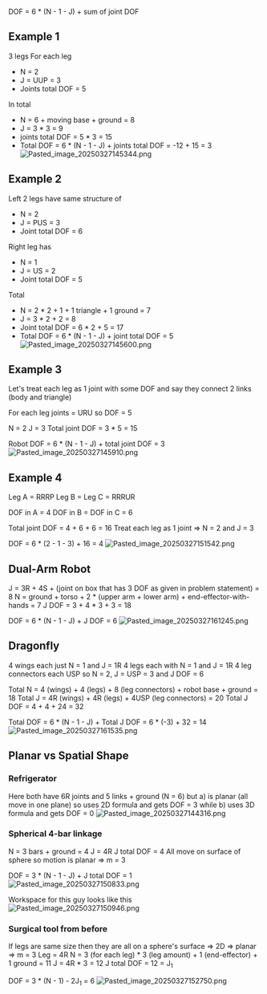 DOF = 6 \* (N - 1 - J) + sum of joint DOF

## Example 1

3 legs
For each leg

* N = 2
* J = UUP = 3
* Joints total DOF = 5

In total

* N = 6 + moving base + ground = 8
* J = 3 \* 3 = 9
* joints total DOF = 5 \* 3 = 15
* Total DOF = 6 \* (N - 1 - J) + joints total DOF = -12 + 15 = 3
  ![Pasted\_image\_20250327145344.png](pasted_image_20250327145344.png)

## Example 2

Left 2 legs have same structure of

* N = 2
* J = PUS = 3
* Joint total DOF = 6

Right leg has

* N = 1
* J = US = 2
* Joint total DOF = 5

Total

* N = 2 \* 2 + 1 + 1 triangle + 1 ground = 7
* J = 3 \* 2 + 2 = 8
* Joint total DOF = 6 \* 2 + 5 = 17
* Total DOF = 6 \* (N - 1 - J) + joint total DOF = 5
  ![Pasted\_image\_20250327145600.png](pasted_image_20250327145600.png)

## Example 3

Let's treat each leg as 1 joint with some DOF and say they connect 2 links (body and triangle)

For each leg joints = URU so DOF = 5

N = 2
J = 3
Total joint DOF = 3 \* 5 = 15

Robot DOF = 6 \* (N - 1 - J) + total joint DOF = 3
![Pasted\_image\_20250327145910.png](pasted_image_20250327145910.png)

## Example 4

Leg A = RRRP
Leg B = Leg C = RRRUR

DOF in A = 4
DOF in B = DOF in C = 6

Total joint DOF = 4 + 6 + 6 = 16
Treat each leg as 1 joint => N = 2 and J = 3

DOF = 6 \* (2 - 1 - 3) + 16 = 4
![Pasted\_image\_20250327151542.png](pasted_image_20250327151542.png)

## Dual-Arm Robot

J = 3R + 4S + (joint on box that has 3 DOF as given in problem statement) = 8
N = ground + torso + 2 \* (upper arm + lower arm) + end-effector-with-hands = 7
J DOF = 3 + 4 \* 3 + 3 = 18

DOF = 6 \* (N - 1 - J) + J DOF = 6
![Pasted\_image\_20250327161245.png](pasted_image_20250327161245.png)

## Dragonfly

4 wings each just N = 1 and J = 1R
4 legs each with N = 1 and J = 1R
4 leg connectors each USP so N = 2, J = USP = 3 and J DOF = 6

Total N = 4 (wings) + 4 (legs) + 8 (leg connectors) + robot base + ground = 18
Total J = 4R (wings) + 4R (legs) + 4USP (leg connectors) = 20
Total J DOF = 4 + 4 + 24 = 32

Total DOF = 6 \* (N - 1 - J) + Total J DOF = 6 \* (-3) + 32 = 14
![Pasted\_image\_20250327161535.png](pasted_image_20250327161535.png)

## Planar vs Spatial Shape

### Refrigerator

Here both have 6R joints and 5 links + ground (N = 6) but a) is planar (all move in one plane) so uses 2D formula and gets DOF = 3 while b) uses 3D formula and gets DOF = 0
![Pasted\_image\_20250327144316.png](pasted_image_20250327144316.png)

### Spherical 4-bar linkage

N = 3 bars + ground = 4
J = 4R
J total DOF = 4
All move on surface of sphere so motion is planar => m = 3

DOF = 3 \* (N - 1 - J) + J total DOF = 1
![Pasted\_image\_20250327150833.png](pasted_image_20250327150833.png)

Workspace for this guy looks like this
![Pasted\_image\_20250327150946.png](pasted_image_20250327150946.png)

### Surgical tool from before

If legs are same size then they are all on a sphere's surface => 2D => planar => m = 3
Leg = 4R
N = 3 (for each leg) \* 3 (leg amount) + 1 (end-effector) + 1 ground = 11
J = 4R \* 3 = 12
J total DOF = 12 = J<sub>1</sub>

DOF = 3 \* (N - 1) - 2J<sub>1</sub> = 6
![Pasted\_image\_20250327152750.png](pasted_image_20250327152750.png)
